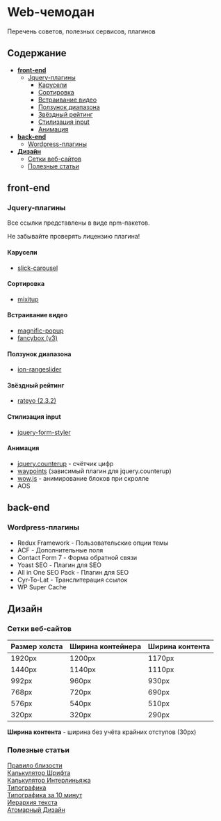 
# Web-чемодан

Перечень советов, полезных сервисов, плагинов


## Содержание
- [**front-end**](#front-end)
  * [Jquery-плагины](#jquery-плагины)
    + [Карусели](#карусели)
    + [Сортировка](#сортировка)
    + [Встраивание видео](#встраивание-видео)
    + [Ползунок диапазона](#ползунок-диапазона)
    + [Звёздный рейтинг](#звёздный-рейтинг)
    + [Стилизация input](#стилизация-input)
    + [Анимация](#анимация)
- [**back-end**](#back-end)
  * [Wordpress-плагины](#wordpress-плагины)
- [**Дизайн**](#дизайн)
  * [Сетки веб-сайтов](#сетки-веб-сайтов)
  * [Полезные статьи](#полезные-статьи)

## front-end

### Jquery-плагины

Все ссылки представлены в виде npm-пакетов.

Не забывайте проверять лицензию плагина!

#### Карусели
- [slick-carousel](https://www.npmjs.com/package/slick-carousel)
#### Сортировка
- [mixitup](https://www.npmjs.com/package/mixitup)
#### Встраивание видео
- [magnific-popup](https://www.npmjs.com/package/magnific-popup)
- [fancybox (v3)](https://www.npmjs.com/package/@fancyapps/fancybox)
#### Ползунок диапазона
- [ion-rangeslider](https://www.npmjs.com/package/ion-rangeslider)
#### Звёздный рейтинг
- [rateyo (2.3.2)](https://www.npmjs.com/package/rateyo/v/2.3.2)
#### Стилизация input
- [jquery-form-styler](https://www.npmjs.com/package/jquery-form-styler)
#### Анимация
- [jquery.counterup](https://www.npmjs.com/package/jquery.counterup) - счётчик цифр
- [waypoints](https://www.npmjs.com/package/waypoints) (зависимый плагин для jquery.counterup)
- [wow.js](https://www.npmjs.com/package/wow.js) - анимирование блоков при скролле
- AOS
## back-end

### Wordpress-плагины

- Redux Framework - Пользовательские опции темы
- ACF - Дополнительные поля
- Contact Form 7 - Форма обратной связи
- Yoast SEO - Плагин для SEO
- All in One SEO Pack - Плагин для SEO
- Cyr-To-Lat - Транслитерация ссылок
- WP Super Cache
## Дизайн

### Сетки веб-сайтов

| Размер холста  | Ширина контейнера | Ширина контента |
| -------------  | ----------------- | --------------- |
| 1920px         | 1200px            | 1170px          |
| 1440px         | 1140px            | 1110px          |
| 992px          | 960px             | 930px           |
| 768px          | 720px	            | 690px           |
| 576px          | 540px             | 510px           |
| 320px          | 320px	            | 290px           |

**Ширина контента** - ширина без учёта крайних отступов (30px)

### Полезные статьи

[Правило близости](https://designpub.ru/%D0%BF%D1%80%D0%B0%D0%B2%D0%B8%D0%BB%D0%BE-%D0%B1%D0%BB%D0%B8%D0%B7%D0%BE%D1%81%D1%82%D0%B8-540012265d16)  
[Калькулятор Шрифта](https://www.modularscale.com/?15&px&1.5)  
[Калькулятор Интерлиньяжа](https://grtcalculator.com/)   
[Типографика](https://skillbox.ru/media/design/chto_takoe_tipografika/)  
[Типографика за 10 минут](https://netology.ru/blog/razbiraemsya-v-osnovakh-tipografiki-za-10-minut)  
[Иерархия текста](https://web-etalon.ru/blog/ierarkhiya-v-tipografike/)  
[Атомарный Дизайн](https://evergreens.com.ua/ru/articles/atomic-design.html#:~:text=%D0%90%D1%82%D0%BE%D0%BC%D0%B0%D1%80%D0%BD%D1%8B%D0%B9%20%D0%B4%D0%B8%D0%B7%D0%B0%D0%B9%D0%BD%20%E2%80%93%20%D0%BC%D0%B5%D1%82%D0%BE%D0%B4%D0%BE%D0%BB%D0%BE%D0%B3%D0%B8%D1%8F%20%D1%80%D0%B0%D0%B7%D0%B4%D0%B5%D0%BB%D0%B5%D0%BD%D0%B8%D1%8F%20%D0%BB%D1%8E%D0%B1%D0%BE%D0%B3%D0%BE,%D0%BE%D0%B1%D1%88%D0%B8%D1%80%D0%BD%D0%BE%D0%B3%D0%BE%20%D0%B4%D0%BE%D0%BA%D1%83%D0%BC%D0%B5%D0%BD%D1%82%D0%B0%20%D0%BA%D0%B0%D0%BA%20%D0%B4%D0%B8%D0%B7%D0%B0%D0%B9%D0%BD%2D%D1%81%D0%B8%D1%81%D1%82%D0%B5%D0%BC%D0%B0.)
